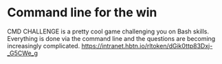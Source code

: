 # Command line for the win

CMD CHALLENGE is a pretty cool game challenging you on Bash skills.
Everything is done via the command line and the questions are becoming increasingly complicated.
https://intranet.hbtn.io/rltoken/dGik0ttp83Dxj-_G5CWe_g
